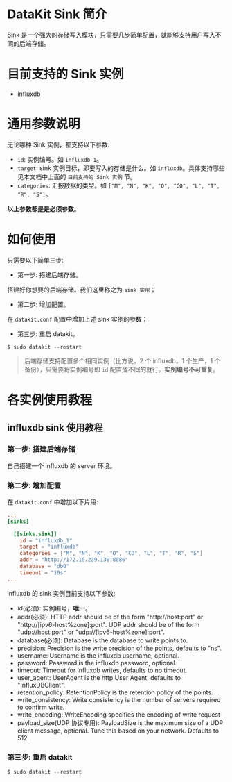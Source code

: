 # DataKit Sink 简介

Sink 是一个强大的存储写入模块，只需要几步简单配置，就能够支持用户写入不同的后端存储。

# 目前支持的 Sink 实例

- influxdb

# 通用参数说明

无论哪种 Sink 实例，都支持以下参数:

- `id`: 实例编号。如 `influxdb_1`。
- `target`: sink 实例目标，即要写入的存储是什么。如 `influxdb`。具体支持哪些见本文档中上面的 `目前支持的 Sink 实例` 节。
- `categories`: 汇报数据的类型。如 `["M", "N", "K", "O", "CO", "L", "T", "R", "S"]`。

<b>以上参数都是是必须参数</b>。

# 如何使用

只需要以下简单三步:

- 第一步: 搭建后端存储。

搭建好你想要的后端存储。我们这里称之为 `sink 实例`；

- 第二步: 增加配置。

在 `datakit.conf` 配置中增加上述 sink 实例的参数；

- 第三步: 重启 datakit。

`$ sudo datakit --restart`

>后端存储支持配置多个相同实例（比方说，2 个 influxdb，1 个生产，1 个备份），只需要将实例编号即 `id` 配置成不同的就行。<b>实例编号不可重复</b>。

# 各实例使用教程

## influxdb sink 使用教程

### 第一步: 搭建后端存储

自己搭建一个 influxdb 的 server 环境。

### 第二步: 增加配置

在 `datakit.conf` 中增加以下片段:

```conf
...
[sinks]

  [[sinks.sink]]
    id = "influxdb_1"
    target = "influxdb"
    categories = ["M", "N", "K", "O", "CO", "L", "T", "R", "S"]
    addr = "http://172.16.239.130:8086"
    database = "db0"
    timeout = "10s"
...
```

influxdb 的 sink 实例目前支持以下参数:

- id(必须): 实例编号，<b>唯一</b>。
- addr(必须): HTTP addr should be of the form "http://host:port" or "http://[ipv6-host%zone]:port". UDP addr should be of the form "udp://host:port" or "udp://[ipv6-host%zone]:port".
- database(必须): Database is the database to write points to.
- precision: Precision is the write precision of the points, defaults to "ns".
- username: Username is the influxdb username, optional.
- password: Password is the influxdb password, optional.
- timeout: Timeout for influxdb writes, defaults to no timeout.
- user_agent: UserAgent is the http User Agent, defaults to "InfluxDBClient".
- retention_policy: RetentionPolicy is the retention policy of the points.
- write_consistency: Write consistency is the number of servers required to confirm write.
- write_encoding: WriteEncoding specifies the encoding of write request
- payload_size(UDP 协议专用): PayloadSize is the maximum size of a UDP client message, optional. Tune this based on your network. Defaults to 512.

### 第三步: 重启 datakit

`$ sudo datakit --restart`
